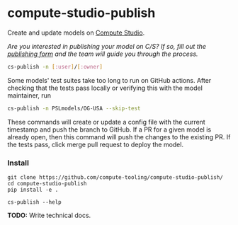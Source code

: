 # compute-studio-publish

Create and update models on [Compute Studio](https://compute.studio).

_Are you interested in publishing your model on C/S? If so, fill out the [publishing form](https://compute.studio/publish/) and the team will guide you through the process._

```bash
cs-publish -n [:user]/[:owner]
```

Some models' test suites take too long to run on GitHub actions. After checking that the tests pass locally or verifying this with the model maintainer, run

```bash
cs-publish -n PSLmodels/OG-USA --skip-test
```

These commands will create or update a config file with the current timestamp and push the branch to GitHub. If a PR for a given model is already open, then this command will push the changes to the existing PR. If the tests pass, click merge pull request to deploy the model.

### Install

```
git clone https://github.com/compute-tooling/compute-studio-publish/
cd compute-studio-publish
pip install -e .

cs-publish --help
```

**TODO:** Write technical docs.
